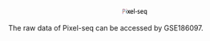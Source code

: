 <p align="center">
  <img src="https://github.com/GuLABatUW/Pixel-seq/blob/main/pixel.png", width=50>
</p>
<!-- badges: start -->

<!-- badges: end -->


The raw data of Pixel-seq can be accessed by GSE186097.
